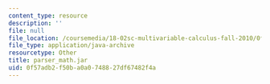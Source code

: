 ```yaml
---
content_type: resource
description: ''
file: null
file_location: /coursemedia/18-02sc-multivariable-calculus-fall-2010/0f57adb2f50ba0a0748827df67482f4a_parser_math.jar
file_type: application/java-archive
resourcetype: Other
title: parser_math.jar
uid: 0f57adb2-f50b-a0a0-7488-27df67482f4a
---
```

